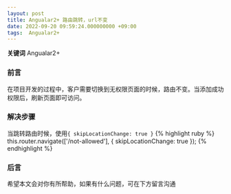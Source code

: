 ```yaml
---
layout: post
title: Angualar2+ 路由跳转，url不变
date: 2022-09-20 09:59:24.000000000 +09:00
tags:  Angualar2+ 
---
```


**关键词**  Angualar2+ 

### 前言
在项目开发的过程中，客户需要切换到无权限页面的时候，路由不变。当添加成功权限后，刷新页面即可访问。

### 解决步骤
当跳转路由时候，使用`{ skipLocationChange: true }`
{% highlight ruby %}
 this.router.navigate(['/not-allowed'], { skipLocationChange: true });
{% endhighlight %}

### 后言
希望本文会对你有所帮助，如果有什么问题，可在下方留言沟通